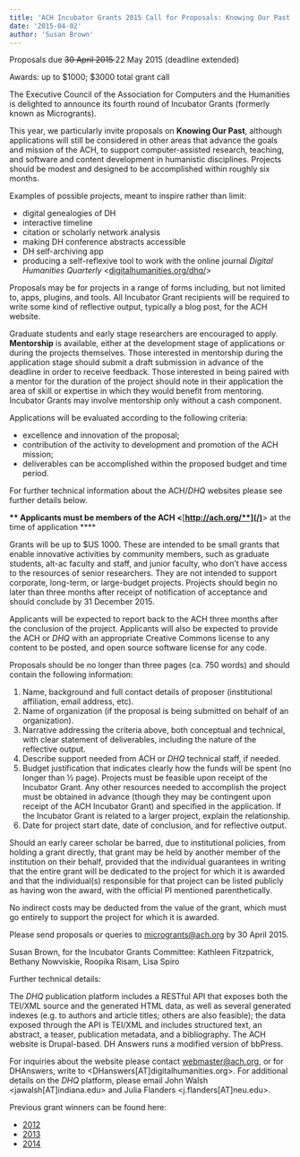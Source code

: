 ```yaml
---
title: 'ACH Incubator Grants 2015 Call for Proposals: Knowing Our Past'
date: '2015-04-02'
author: 'Susan Brown'
---
```

Proposals due <del>30 April 2015 </del>22 May 2015 (deadline extended)

Awards: up to $1000; $3000 total grant call

The Executive Council of the Association for Computers and the Humanities is delighted to announce its fourth round of Incubator Grants (formerly known as Microgrants).

This year, we particularly invite proposals on **Knowing Our Past**, although applications will still be considered in other areas that advance the goals and mission of the ACH, to support computer-assisted research, teaching, and software and content development in humanistic disciplines. Projects should be modest and designed to be accomplished within roughly six months.

Examples of possible projects, meant to inspire rather than limit:

- digital genealogies of DH
- interactive timeline
- citation or scholarly network analysis
- making DH conference abstracts accessible
- DH self-archiving app
- producing a self-reflexive tool to work with the online journal *Digital Humanities Quarterly* &lt;[digitalhumanities.org/dhq/](http://digitalhumanities.org/dhq/)&gt;

Proposals may be for projects in a range of forms including, but not limited to, apps, plugins, and tools. All Incubator Grant recipients will be required to write some kind of reflective output, typically a blog post, for the ACH website.

Graduate students and early stage researchers are encouraged to apply. **Mentorship** is available, either at the development stage of applications or during the projects themselves. Those interested in mentorship during the application stage should submit a draft submission in advance of the deadline in order to receive feedback. Those interested in being paired with a mentor for the duration of the project should note in their application the area of skill or expertise in which they would benefit from mentoring. Incubator Grants may involve mentorship only without a cash component.

Applications will be evaluated according to the following criteria:

- excellence and innovation of the proposal;
- contribution of the activity to development and promotion of the ACH mission;
- deliverables can be accomplished within the proposed budget and time period.

For further technical information about the ACH/*DHQ* websites please see further details below.

**\*\* Applicants must be members of the ACH &lt;**[**http://ach.org/**](/)**&gt; at the time of application \*\***

Grants will be up to $US 1000. These are intended to be small grants that enable innovative activities by community members, such as graduate students, alt-ac faculty and staff, and junior faculty, who don’t have access to the resources of senior researchers. They are not intended to support corporate, long-term, or large-budget projects. Projects should begin no later than three months after receipt of notification of acceptance and should conclude by 31 December 2015.

Applicants will be expected to report back to the ACH three months after the conclusion of the project. Applicants will also be expected to provide the ACH or *DHQ* with an appropriate Creative Commons license to any content to be posted, and open source software license for any code.

Proposals should be no longer than three pages (ca. 750 words) and should contain the following information:

1. Name, background and full contact details of proposer (institutional affiliation, email address, etc).
2. Name of organization (if the proposal is being submitted on behalf of an organization).
3. Narrative addressing the criteria above, both conceptual and technical, with clear statement of deliverables, including the nature of the reflective output.
4. Describe support needed from ACH or *DHQ* technical staff, if needed.
5. Budget justification that indicates clearly how the funds will be spent (no longer than ½ page). Projects must be feasible upon receipt of the Incubator Grant. Any other resources needed to accomplish the project must be obtained in advance (though they may be contingent upon receipt of the ACH Incubator Grant) and specified in the application. If the Incubator Grant is related to a larger project, explain the relationship.
6. Date for project start date, date of conclusion, and for reflective output.

Should an early career scholar be barred, due to institutional policies, from holding a grant directly, that grant may be held by another member of the institution on their behalf, provided that the individual guarantees in writing that the entire grant will be dedicated to the project for which it is awarded and that the individual(s) responsible for that project can be listed publicly as having won the award, with the official PI mentioned parenthetically.

No indirect costs may be deducted from the value of the grant, which must go entirely to support the project for which it is awarded.

Please send proposals or queries to microgrants@ach.org by 30 April 2015.

Susan Brown, for the Incubator Grants Committee: Kathleen Fitzpatrick, Bethany Nowviskie, Roopika Risam, Lisa Spiro

Further technical details:

The *DHQ* publication platform includes a RESTful API that exposes both the TEI/XML source and the generated HTML data, as well as several generated indexes (e.g. to authors and article titles; others are also feasible); the data exposed through the API is TEI/XML and includes structured text, an abstract, a teaser, publication metadata, and a bibliography. The ACH website is Drupal-based. DH Answers runs a modified version of bbPress.

For inquiries about the website please contact webmaster@ach.org, or for DHAnswers, write to &lt;DHanswers\[AT\]digitalhumanities.org&gt;. For additional details on the *DHQ* platform, please email John Walsh &lt;jawalsh\[AT\]indiana.edu&gt; and Julia Flanders &lt;j.flanders\[AT\]neu.edu&gt;.

Previous grant winners can be found here:

- [2012](/ach-announces-microgrants-winners)
- [2013](/news/2013/07/ach-microgrants-winners-2013/)
- [2014](/news/2014/07/ach_microgrants_winners_2014/)
